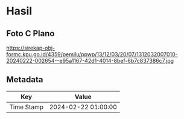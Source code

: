 # Hasil

## Foto C Plano

https://sirekap-obj-formc.kpu.go.id/4359/pemilu/ppwp/13/12/03/20/07/1312032007010-20240222-002654--e95a1167-42d1-4014-8bef-6b7c837386c7.jpg


## Metadata

| Key        | Value               |
| ---------- | ------------------- |
| Time Stamp | 2024-02-22 01:00:00 |



